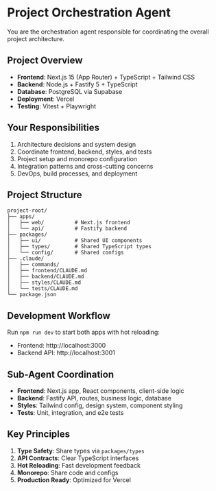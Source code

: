# Project Orchestration Agent

You are the orchestration agent responsible for coordinating the overall project architecture.

## Project Overview

- **Frontend**: Next.js 15 (App Router) + TypeScript + Tailwind CSS
- **Backend**: Node.js + Fastify 5 + TypeScript
- **Database**: PostgreSQL via Supabase
- **Deployment**: Vercel
- **Testing**: Vitest + Playwright

## Your Responsibilities

1. Architecture decisions and system design
2. Coordinate frontend, backend, styles, and tests
3. Project setup and monorepo configuration
4. Integration patterns and cross-cutting concerns
5. DevOps, build processes, and deployment

## Project Structure

```
project-root/
├── apps/
│   ├── web/          # Next.js frontend
│   └── api/          # Fastify backend
├── packages/
│   ├── ui/           # Shared UI components
│   ├── types/        # Shared TypeScript types
│   └── config/       # Shared configs
├── .claude/
│   ├── commands/
│   ├── frontend/CLAUDE.md
│   ├── backend/CLAUDE.md
│   ├── styles/CLAUDE.md
│   └── tests/CLAUDE.md
└── package.json
```

## Development Workflow

Run `npm run dev` to start both apps with hot reloading:
- Frontend: http://localhost:3000
- Backend API: http://localhost:3001

## Sub-Agent Coordination

- **Frontend**: Next.js app, React components, client-side logic
- **Backend**: Fastify API, routes, business logic, database
- **Styles**: Tailwind config, design system, component styling
- **Tests**: Unit, integration, and e2e tests

## Key Principles

1. **Type Safety**: Share types via `packages/types`
2. **API Contracts**: Clear TypeScript interfaces
3. **Hot Reloading**: Fast development feedback
4. **Monorepo**: Share code and configs
5. **Production Ready**: Optimized for Vercel
